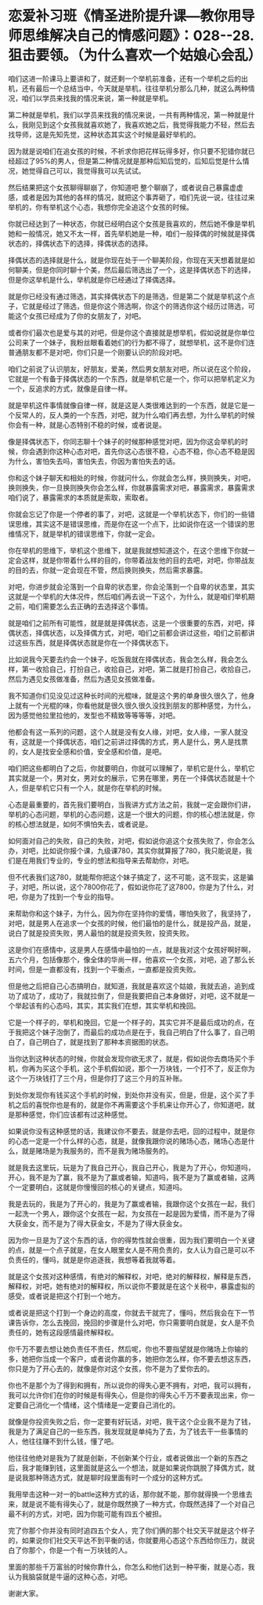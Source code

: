 # 恋爱补习班《情圣进阶提升课—教你用导师思维解决自己的情感问题》：028--28.狙击要领。（为什么喜欢一个姑娘心会乱）

咱们这进一阶课马上要讲和了，就还剩一个举机前准备，还有一个举机之后的出机，还有最后一个总结当中，今天就是举机，往往举机分那么几种，就这么两种情况，咱们以学员来找我的情况来说，第一种就是举机。

第二种就是举机，我们以学员来找我的情况来说，一共有两种情况，第一种就是什么，我刚见到这个女孩我就喜欢她了，我喜欢她之后，我觉得我能力不轻，然后去找导师，这是先知先觉，这种状态其实这个时候是最好举机的。

因为就是说咱们在追女孩的时候，不祈求你把花样玩得多好，你只要不犯错你就已经超过了95%的男人，但是第二种情况就是那种后知后觉的，后知后觉是什么情况，她觉得自己可以，我觉得我可以先试试。

然后结果把这个女孩聊得聊崩了，你知道吧 整个聊崩了，或者说自己暴露虚虚感，或者是因为其他的各样的情况，就把这个事弄砸了，咱们先说一说，往往过来举机的，你有举机这个心态，我想你完全追这个女孩的时候。

你就已经达到了一种状态，你就已经明白这个女孩是我喜欢的，然后她不像是举机她和一般情况，她又不太一样，首先举机她是一种，咱们一般择偶的时候就是择偶状态的，择偶状态下的选择，择偶状态的选择。

择偶状态的选择就是什么，就是你现在处于一个聊美阶段，你现在天天想着就是如何聊美，但是你同时聊十个美，然后最后筛选出了一个，这是择偶状态下的选择，但是你这举机是什么，举机就是你已经通过了择偶选择。

就是你已经没有通过筛选，其实择偶状态下的是筛选，但是第二个就是举机这个点子，它就是经过了筛选，但是你这个筛选啊，你这个的筛选你这个经历过筛选，可能这个女孩已经成为了你的女朋友了，对吧。

或者你们最次也是爱与其的对吧，但是你这个直接就是想举机，假如说就是你单位公司来了一个妹子，我粉丝眼看着她们的行为都不得了，就想举机，这不是你们连普通朋友都不是对吧，你们只是一个刚要认识的阶段对吧。

咱们之前说了认识朋友，好朋友，爱美，然后男女朋友对吧，所以说在这个阶段，它就是一个有备于择偶状态的一个东西，就是举机它是一个，你可以把举机定义为一个，反追求的方式，就像是自律一样。

就是举机这件事情就像自律一样，就是这是人类很难达到的一个东西，就是它是一个反常人的，反人类的一个东西，对吧，就为什么咱们再去想，为什么举机的时候你会有一种，就是心态特别不稳的时候，或者说是。

像是择偶状态下，你同志聊十个妹子的时候那种感觉对吧，因为你这会举机的时候，你会遇到你这种心态对吧，首先你这心态很不稳，心态不稳，你心态不稳是因为什么，害怕失去吗，害怕失去，你因为害怕失去的话。

你和这个妹子聊天和相处的时候，你就问什么，你就会怎么样，换则换失，对吧，换则换失，你一旦换则换失你会怎么样，你就暴露需求对吧，暴露需求，暴露需求咱们说了，暴露需求的本质就是索取，索取者。

你就会忘记了你是一个停者的事了，对吧，这就是一个举机状态下，你们的一些错误思维，其实这不是错误思维，而是你在这一个点下，比如说你在这一个错误的思维情况下，就是举机的错误思维下，你就一定会。

你在举机的思维下，举机这个思维下，就是我就想知道这个，在这个思维下你就一定会这样，就是你带着什么样的目的，你带着战友他的目的去吧，对吧，你带战友的目的去，你就一定会现在不管，然后换则换失，然后需求暴露。

对吧，你进步就会沦落到一个自卑的状态里，你会沦落到一个自卑的状态里，其实这就是一个举机的大体况件，然后咱们再去说一下这个，为什么，就是咱们举机期之前，咱们需要怎么去正确的去选择这个事情。

就是咱们之前所有可能性，就是就是择偶状态，这是一个很重要的东西，对吧，择偶状态，择偶状态，以及择偶方式，对吧，咱们之前都会讲过这些，咱们之前都讲过这些东西，就是择偶状态就是你在一个择偶状态下。

比如说我今天要去约会一个妹子，吃饭我就在择偶状态，我会怎么样，我会怎么样，第一收拾自己，打扮自己，收拾自己，对吧，第二就是打扮自己，收拾自己，然后为遇见女孩做准备，然后为遇见女孩做准备。

我不知道你们见没见过这种长时间的光棍味，就是这个男的单身很久很久了，他身上就有一个光棍的味，你看他就是很久很久很久没找到朋友的那种感觉，为什么，因为感觉他拉里拉他的，发型也不精致等等等等，对吧。

他都会有这一系列的问题，这个人就是没有女人缘，对吧，女人缘，一家人就没有，这就是一个择偶状态，咱们之前讲过择偶的方式，男人是什么，男人是找票的，女人是找安全感和价值，安全感和价值，是吧。

咱们把这些都明白了之后，你就要明白，你就可以理解了，举机它是什么，举机它其实就是一个，男对女，男对女的展示，它男在哪里，男在一个择偶状态就是十个人，但是举机它只有一个人，就是你在举机的时候。

心态是最重要的，首先我们要明白，当我讲方式方法之前，我就一定会跟你们讲，举机的心态问题，举机的心态问题，这是一个很大的问题，你的核心想法就是，你的核心想法就是，如何不惧怕失去，或者说是。

如何面对自己的失败，自己的失败，对吧，假如说你追这个女孩失败了，你会怎么办，对吧，比如说你报个课，九级课780，其实你就算报了780，我只能说是，我们是在用我们专业的，专业的想法和指导来去帮助你，对吧。

但不代表我们这780，就能帮你把这个妹子搞定了，这不可能，这不现实，这是骗子，对吧，所以说，这个7800你花了，假如说你花了这7800，你是为了什么，对吧，你是为了找到一个专业的指导。

来帮助你和这个妹子，为什么，因为你在坚持你的爱情，哪怕失败了，我坚持了，对吧，就是男人在追求一个女孩的时候，他们最怕的是什么，就是投产品，就是，说白了就是投资失败，男人最怕的就是投资失败，投资失败。

这是你们在感情中，这是男人在感情中最怕的一点，就是我对这个女孩好啊好啊，五六个月，包括像那个，像全体的华尚一样，他喜欢一个女孩，对吧，追了那么长时间，但是一直都没有，找到一个平衡点，一直都是投资失败。

但是他之后把自己心态搞明白，就知道，我就是喜欢这个姑娘，我就去追，追到成功了成功了，成功了，我就拉倒了，但是我要把自己本身做好，对吧，这不就是一个举起该有的心态吗，其实，其实我们在想，其实举机和挽回。

它是一个样子的，举机和挽回，它是一个样子的，其实它并不是最后成功的点，在于我把这个妹子泡倒了，而最后的成功点是在于，我自己明白了什么事了，自己明白了，自己明白了，就是找到了那种本资据图的状态。

当你达到这种状态的时候，你就会发现你欲无求了，就是，假如说你去商场买个手机，你再为买这个手机，这个手机假如说，那个一万块钱，一个打不了，反正你为这个一万块钱打了三个月，但是你打了这三个月的互补账。

到处你发现你有钱买这个手机的时候，到处你并没有买，但是，但是，这个买了手机之后的喜悦你也是有的，就是你不再需要这个手机来让你开心了，你知道吧，就是那种感觉，你们应该都有过这种感觉。

如果说你没有这种感觉的话，我建议你不要去，就是你去吧，回的过程中，就是你的心态一定是一个什么样的心态，就是，就像我跟你说的赌场心态，赌场心态是什么，就是赌场是为我服务的，而不是我为赌场服务的。

就是我去这里玩，玩是为了我自己开心，我自己开心，我是为了开心，你知道吗，开心，我不是为了赢，我不是为了赢或者输，知道吗，我不是为了赢或者输，这两个一定要明白，这就是你慢慢回的核心的关键点，知道吗。

我是去玩的，我是为了开心的，我是为了赢或者输，我跟你这个女孩在一起，我们一起洗一个男人，跟你这个女孩在一起，为女孩在一起是因为爱情，而不是为了得大获金女，而不是为了得大获金女，不是为了得大获金女。

因为你一旦是为了这个东西的话，你的得势性就会很重，因为我们要明白一个关键的点，就是一个点子就是，在女人眼里女人是不用负责的，女人认为自己是可以不负责任的，懂吗，就是是你追逐我，我想等着我就等着。

就是这个女孩对这种感情，有绝对的解释权，对吧，绝对的解释权，解释是东西，解释权，对吧，她有绝对的解释权，所以说你不要就是在这个关税中，暴露虚拟的感受，或者说是把这个打到一个地方。

或者说是把这个打到一个身边的高度，你就去干就完了，懂吗，然后我会在下一节课告诉你，怎么去挽回，挽回的步骤是什么对吧，你只需要明白就是，女人是不负责任的，她有这段感情最终解释权。

你千万不要去想让她负责任不责任，然后呢，你也不要指望就是你赌场上你输的多，她把你当成一个客户，或者说你赢的多，她把你怎么样，你不要去想这东西，你只是为了开心去的，就像是你对这个女孩，你不是为了爱你去的。

你也不是那个为了得到和拥有，所以说你的得失心更不拥有，对吧，我可以拥有，我可以允许你们在你的时候是有得失心，但是你的得失心千万不要表现出来，你一定要自己消化一个情绪，这个情绪是一定要自己消化的。

就像是你投资失败之后，你一定要有好玩话，对吧，我干这个企业我不是为了钱，我是为了满足自己的一些东西，我发现就是单纯为了去，为了钱去干一些事情的人，他往往赚不到什么钱，懂了吧。

他往往他绝对是我为了就是创新，不创新某个行业，或者说做出一个新的东西之后，我才能赚到钱，这里面就是这么一个想法，就是如果说你跳脱了择偶方式，就是说我那种筛选方式，就是聊时段里面有时一个成分的这种方式。

我用举击这种一对一的battle这种方式的话，那你就不能，那你就得换一个思维去来，就是说不能有得失心了，就是你既然换了一种方式，你既然选择了一个对自己最不利的方式，对吧，因为你能可能有四五个被担。

完了你那个你并没有同时追四五个女人，完了你们俩的那个社交天平就是这个样子的，如果说你们社交天平达不到平衡的话，你就要用心态这个东西给你压力，就说白了你那个，你是一个有一万块钱的人。

里面的那些千万富翁的时候你靠什么，你怎么和他们达到一种平衡，就是心态，我认为我脑袋就是牛逼的这种心态，对吧。

谢谢大家。